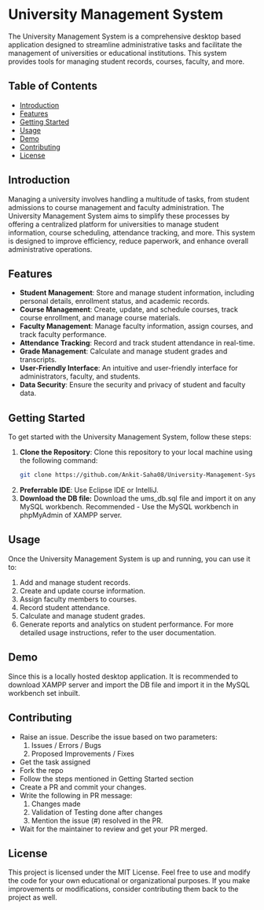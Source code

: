 # University Management System

The University Management System is a comprehensive desktop based application designed to streamline administrative tasks and facilitate the management of universities or educational institutions. This system provides tools for managing student records, courses, faculty, and more.

## Table of Contents

- [Introduction](#introduction)
- [Features](#features)
- [Getting Started](#getting-started)
- [Usage](#usage)
- [Demo](#demo)
- [Contributing](#contributing)
- [License](#license)

## Introduction

Managing a university involves handling a multitude of tasks, from student admissions to course management and faculty administration. The University Management System aims to simplify these processes by offering a centralized platform for universities to manage student information, course scheduling, attendance tracking, and more. This system is designed to improve efficiency, reduce paperwork, and enhance overall administrative operations.

## Features

- **Student Management**: Store and manage student information, including personal details, enrollment status, and academic records.
- **Course Management**: Create, update, and schedule courses, track course enrollment, and manage course materials.
- **Faculty Management**: Manage faculty information, assign courses, and track faculty performance.
- **Attendance Tracking**: Record and track student attendance in real-time.
- **Grade Management**: Calculate and manage student grades and transcripts.
- **User-Friendly Interface**: An intuitive and user-friendly interface for administrators, faculty, and students.
- **Data Security**: Ensure the security and privacy of student and faculty data.

## Getting Started

To get started with the University Management System, follow these steps:

1. **Clone the Repository**: Clone this repository to your local machine using the following command:
   ```bash
   git clone https://github.com/Ankit-Saha08/University-Management-System.git
2. **Preferrable IDE**: Use Eclipse IDE or IntelliJ.
3. **Download the DB file:** Download the ums_db.sql file and import it on any MySQL workbench. Recommended - Use the MySQL workbench in phpMyAdmin of XAMPP server.

## Usage
Once the University Management System is up and running, you can use it to:
1. Add and manage student records.
2. Create and update course information.
3. Assign faculty members to courses.
4. Record student attendance.
5. Calculate and manage student grades.
6. Generate reports and analytics on student performance.
For more detailed usage instructions, refer to the user documentation.

## Demo
Since this is a locally hosted desktop application. It is recommended to download XAMPP server and import the DB file and import it in the MySQL workbench set inbuilt.

## Contributing
* Raise an issue. Describe the issue based on two parameters:
  1. Issues / Errors / Bugs
  2. Proposed Improvements / Fixes
* Get the task assigned
* Fork the repo
* Follow the steps mentioned in Getting Started section
* Create a PR and commit your changes.
* Write the following in PR message:
  1. Changes made
  2. Validation of Testing done after changes
  3. Mention the issue (#) resolved in the PR.
* Wait for the maintainer to review and get your PR merged.

## License
This project is licensed under the MIT License. Feel free to use and modify the code for your own educational or organizational purposes. If you make improvements or modifications, consider contributing them back to the project as well.
